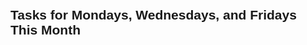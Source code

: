 <!DOCTYPE html>
<html>
<head>
  <title>MWF Schedule</title>
  <style>
    body { font-family: sans-serif; padding: 20px; }
    .task { margin-bottom: 10px; }
  </style>
</head>
<body>
  <h2>Tasks for Mondays, Wednesdays, and Fridays This Month</h2>
  <div id="taskList"></div>

  <script>
    function getMWFTasksForMonth() {
      const today = new Date();
      const year = today.getFullYear();
      const month = today.getMonth();
      const daysInMonth = new Date(year, month + 1, 0).getDate();
      const tasks = [];

      for (let day = 1; day <= daysInMonth; day++) {
        const date = new Date(year, month, day);
        const dayOfWeek = date.getDay(); // 0 = Sunday, ..., 6 = Saturday

        if ([1, 3, 5].includes(dayOfWeek)) {
          tasks.push(`${date.toDateString()}: Planned task`);
        }
      }

      return tasks;
    }

    const taskList = document.getElementById('taskList');
    const tasks = getMWFTasksForMonth();

    tasks.forEach(task => {
      const div = document.createElement('div');
      div.className = 'task';
      div.textContent = task;
      taskList.appendChild(div);
    });
  </script>
</body>
</html>
